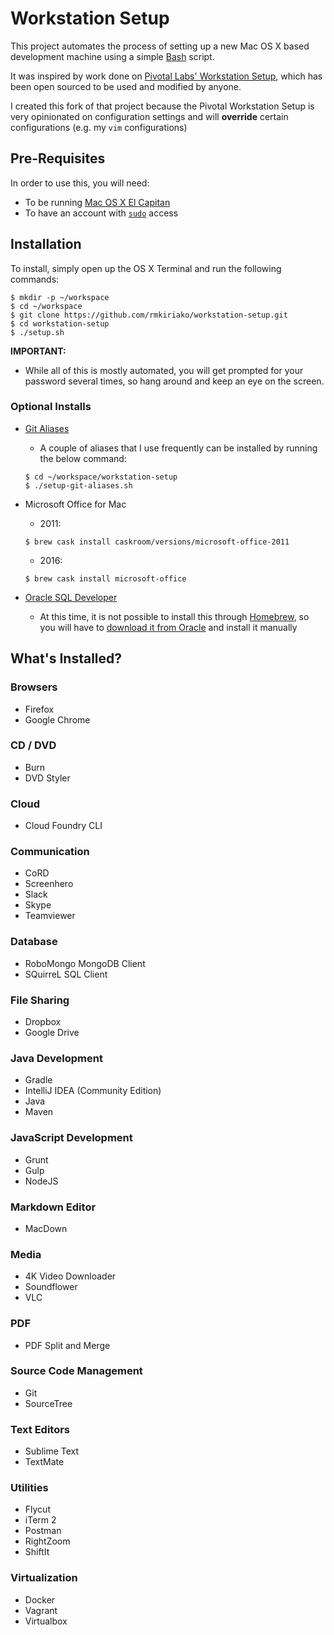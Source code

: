 # Workstation Setup

This project automates the process of setting up a new Mac OS X based development machine using a simple [Bash](https://www.gnu.org/software/bash/) script.

It was inspired by work done on [Pivotal Labs' Workstation Setup](https://github.com/pivotal/workstation-setup), which has been open sourced to be used and modified by anyone.

I created this fork of that project because the Pivotal Workstation Setup is very opinionated on configuration settings and will **override** certain configurations (e.g. my `vim` configurations)

## Pre-Requisites

In order to use this, you will need:
 
* To be running [Mac OS X El Capitan](https://itunes.apple.com/us/app/os-x-el-capitan/id1018109117)
* To have an account with [`sudo`](https://en.wikipedia.org/wiki/Sudo) access


## Installation

To install, simply open up the OS X Terminal and run the following commands:
 
```
$ mkdir -p ~/workspace
$ cd ~/workspace
$ git clone https://github.com/rmkiriako/workstation-setup.git
$ cd workstation-setup
$ ./setup.sh
```

**IMPORTANT:**

* While all of this is mostly automated, you will get prompted for your password several times, so hang around and keep an eye on the screen.


### Optional Installs

* [Git Aliases](https://git-scm.com/book/en/v2/Git-Basics-Git-Aliases)
    *  A couple of aliases that I use frequently can be installed by running the below command: 

    ```
    $ cd ~/workspace/workstation-setup
    $ ./setup-git-aliases.sh
    ```

* Microsoft Office for Mac
    * 2011: 

    ```
    $ brew cask install caskroom/versions/microsoft-office-2011
    ```
    
    * 2016:

    ```
    $ brew cask install microsoft-office
    ```
    

* [Oracle SQL Developer](http://www.oracle.com/technetwork/developer-tools/sql-developer/what-is-sqldev-093866.html)
    * At this time, it is not possible to install this through [Homebrew](http://brew.sh), so you will have to [download it from Oracle](http://www.oracle.com/technetwork/developer-tools/sql-developer/overview/index.html) and install it manually


## What's Installed?

### Browsers

* Firefox
* Google Chrome

### CD / DVD

* Burn
* DVD Styler

### Cloud

* Cloud Foundry CLI

### Communication

* CoRD
* Screenhero
* Slack
* Skype
* Teamviewer

### Database

* RoboMongo MongoDB Client	
* SQuirreL SQL Client

### File Sharing

* Dropbox
* Google Drive

### Java Development

* Gradle
* IntelliJ IDEA (Community Edition)
* Java
* Maven

### JavaScript Development

* Grunt
* Gulp
* NodeJS

### Markdown Editor

* MacDown

### Media

* 4K Video Downloader
* Soundflower
* VLC

### PDF

* PDF Split and Merge

### Source Code Management

* Git
* SourceTree

### Text Editors

* Sublime Text
* TextMate

### Utilities

* Flycut
* iTerm 2
* Postman
* RightZoom	
* ShiftIt

### Virtualization

* Docker
* Vagrant
* Virtualbox

